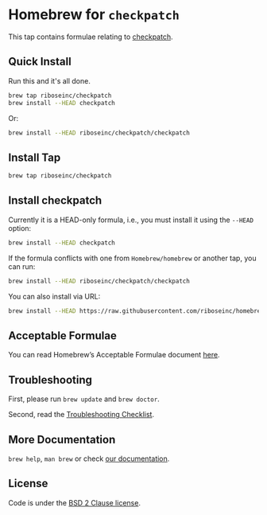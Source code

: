 # Homebrew for `checkpatch`

This tap contains formulae relating to [checkpatch](https://github.com/riboseinc/checkpatch).


## Quick Install

Run this and it's all done.

``` sh
brew tap riboseinc/checkpatch
brew install --HEAD checkpatch
```

Or:

``` sh
brew install --HEAD riboseinc/checkpatch/checkpatch
```


## Install Tap

``` sh
brew tap riboseinc/checkpatch
```

## Install checkpatch

Currently it is a HEAD-only formula, i.e., you must install it using the `--HEAD` option:

``` sh
brew install --HEAD checkpatch
```

If the formula conflicts with one from `Homebrew/homebrew` or another
tap, you can run:

``` sh
brew install --HEAD riboseinc/checkpatch/checkpatch
```

You can also install via URL:

``` sh
brew install --HEAD https://raw.githubusercontent.com/riboseinc/homebrew-checkpatch/master/Formula/checkpatch.rb
```


## Acceptable Formulae

You can read Homebrew’s Acceptable Formulae document [here](https://github.com/Homebrew/brew/blob/master/docs/Acceptable-Formulae.md).

## Troubleshooting

First, please run `brew update` and `brew doctor`.

Second, read the [Troubleshooting Checklist](https://github.com/Homebrew/brew/blob/master/docs/Troubleshooting.md#troubleshooting).

## More Documentation

`brew help`, `man brew` or check [our documentation](https://github.com/Homebrew/brew/tree/master/docs#readme).

## License

Code is under the [BSD 2 Clause license](https://github.com/Homebrew/brew/tree/master/LICENSE.txt).
